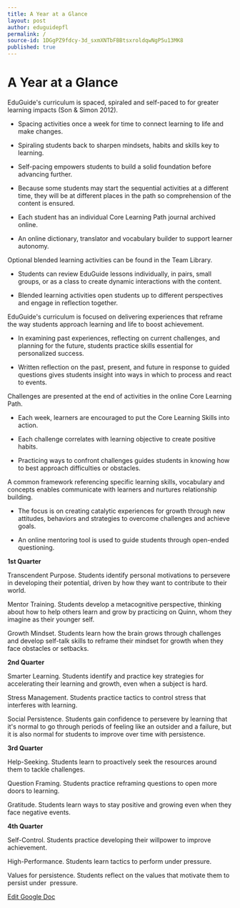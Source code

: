 ```yaml
---
title: A Year at a Glance
layout: post
author: eduguidepfl
permalink: /
source-id: 1DGgPZ9fdcy-3d_sxmXNTbFBBtsxroldqwNgP5u13MK8
published: true
---
```

# A Year at a Glance

EduGuide's curriculum is spaced, spiraled and self-paced to for greater learning impacts (Son & Simon 2012).

* Spacing activities once a week for time to connect learning to life and make changes.

* Spiraling students back to sharpen mindsets, habits and skills key to learning.

* Self-pacing empowers students to build a solid foundation before advancing further.

* Because some students may start the sequential activities at a different time, they will be at different places in the path so comprehension of the content is ensured.

* Each student has an individual Core Learning Path journal archived online.

* An online dictionary, translator and vocabulary builder to support learner autonomy.

Optional blended learning activities can be found in the Team Library.

* Students can review EduGuide lessons individually, in pairs, small groups, or as a class to create dynamic interactions with the content.

* Blended learning activities open students up to different perspectives and engage in reflection together.

EduGuide's curriculum is focused on delivering experiences that reframe the way students approach learning and life to boost achievement.

* In examining past experiences, reflecting on current challenges, and planning for the future, students practice skills essential for personalized success.

* Written reflection on the past, present, and future in response to guided questions gives students insight into ways in which to process and react to events.

Challenges are presented at the end of activities in the online Core Learning Path. 

* Each week, learners are encouraged to put the Core Learning Skills into action.

* Each challenge correlates with learning objective to create positive habits.

* Practicing ways to confront challenges guides students in knowing how to best approach difficulties or obstacles. 

A common framework referencing specific learning skills, vocabulary and concepts enables communicate with learners and nurtures relationship building.

* The focus is on creating catalytic experiences for growth through new attitudes, behaviors and strategies to overcome challenges and achieve goals.

* An online mentoring tool is used to guide students through open-ended questioning.

**1st Quarter**

Transcendent Purpose. Students identify personal motivations to persevere in developing their potential, driven by how they want to contribute to their world.

Mentor Training. Students develop a metacognitive perspective, thinking about how to help others learn and grow by practicing on Quinn, whom they imagine as their younger self.

Growth Mindset. Students learn how the brain grows through challenges and develop self-talk skills to reframe their mindset for growth when they face obstacles or setbacks. 

**2nd Quarter**

Smarter Learning. Students identify and practice key strategies for accelerating their learning and growth, even when a subject is hard. 

Stress Management. Students practice tactics to control stress that interferes with learning. 

Social Persistence. Students gain confidence to persevere by learning that it's normal to go through periods of feeling like an outsider and a failure, but it is also normal for students to improve over time with persistence. 

**3rd Quarter **

Help-Seeking. Students learn to proactively seek the resources around them to tackle challenges.

Question Framing. Students practice reframing questions to open more doors to learning. 

Gratitude. Students learn ways to stay positive and growing even when they face negative events. 

**4th Quarter  **

Self-Control. Students practice developing their willpower to improve achievement.

High-Performance. Students learn tactics to perform under pressure.

Values for persistence. Students reflect on the values that motivate them to persist under  pressure.

[Edit Google Doc](https://docs.google.com/document/d/1DGgPZ9fdcy-3d_sxmXNTbFBBtsxroldqwNgP5u13MK8/edit?usp=sharing)

